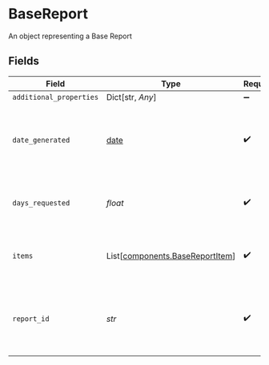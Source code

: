 # BaseReport

An object representing a Base Report


## Fields

| Field                                                                                                                                        | Type                                                                                                                                         | Required                                                                                                                                     | Description                                                                                                                                  |
| -------------------------------------------------------------------------------------------------------------------------------------------- | -------------------------------------------------------------------------------------------------------------------------------------------- | -------------------------------------------------------------------------------------------------------------------------------------------- | -------------------------------------------------------------------------------------------------------------------------------------------- |
| `additional_properties`                                                                                                                      | Dict[str, *Any*]                                                                                                                             | :heavy_minus_sign:                                                                                                                           | N/A                                                                                                                                          |
| `date_generated`                                                                                                                             | [date](https://docs.python.org/3/library/datetime.html#date-objects)                                                                         | :heavy_check_mark:                                                                                                                           | The date and time when the Base Report was created, in [ISO 8601](https://wikipedia.org/wiki/ISO_8601) format (e.g. "2018-04-12T03:32:11Z"). |
| `days_requested`                                                                                                                             | *float*                                                                                                                                      | :heavy_check_mark:                                                                                                                           | The number of days of transaction history requested.                                                                                         |
| `items`                                                                                                                                      | List[[components.BaseReportItem](../../models/shared/basereportitem.md)]                                                                     | :heavy_check_mark:                                                                                                                           | Data returned by Plaid about each of the Items included in the Base Report.                                                                  |
| `report_id`                                                                                                                                  | *str*                                                                                                                                        | :heavy_check_mark:                                                                                                                           | A unique ID identifying an Base Report. Like all Plaid identifiers, this ID is case sensitive.                                               |